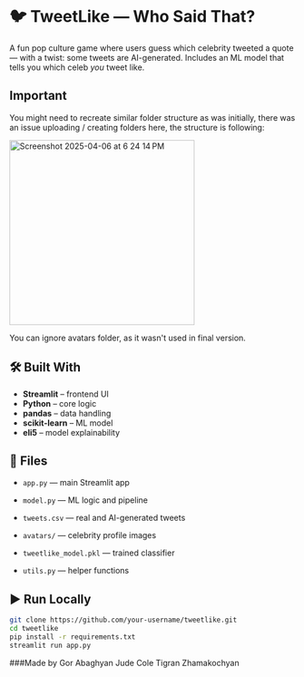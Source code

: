 # 🐦 TweetLike — Who Said That?

A fun pop culture game where users guess which celebrity tweeted a quote — with a twist: some tweets are AI-generated. Includes an ML model that tells you which celeb *you* tweet like.
## Important
You might need to recreate similar folder structure as was initially, there was an issue uploading / creating folders here, the structure is following:

<img width="326" alt="Screenshot 2025-04-06 at 6 24 14 PM" src="https://github.com/user-attachments/assets/47a38793-2938-432e-9f57-1e1e42251c38" />

You can ignore avatars folder, as it wasn't used in final version.

## 🛠 Built With
- **Streamlit** – frontend UI  
- **Python** – core logic  
- **pandas** – data handling  
- **scikit-learn** – ML model  
- **eli5** – model explainability

## 📁 Files
- `app.py` — main Streamlit app 

- `model.py` — ML logic and pipeline  
- `tweets.csv` — real and AI-generated tweets  
- `avatars/` — celebrity profile images  
- `tweetlike_model.pkl` — trained classifier  
- `utils.py` — helper functions

## ▶️ Run Locally

```bash
git clone https://github.com/your-username/tweetlike.git
cd tweetlike
pip install -r requirements.txt
streamlit run app.py
```
###Made by
Gor Abaghyan
Jude Cole
Tigran Zhamakochyan

